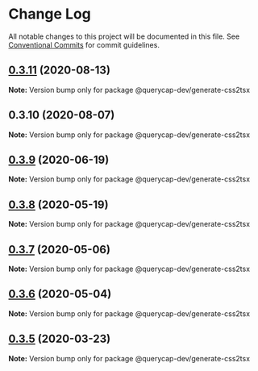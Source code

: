 # Change Log

All notable changes to this project will be documented in this file.
See [Conventional Commits](https://conventionalcommits.org) for commit guidelines.

## [0.3.11](https://github.com/querycap/webappkit/compare/@querycap-dev/generate-css2tsx@0.3.10...@querycap-dev/generate-css2tsx@0.3.11) (2020-08-13)

**Note:** Version bump only for package @querycap-dev/generate-css2tsx





## 0.3.10 (2020-08-07)

**Note:** Version bump only for package @querycap-dev/generate-css2tsx





## [0.3.9](https://github.com/querycap/devkit/compare/@querycap-dev/generate-css2tsx@0.3.8...@querycap-dev/generate-css2tsx@0.3.9) (2020-06-19)

**Note:** Version bump only for package @querycap-dev/generate-css2tsx

## [0.3.8](https://github.com/querycap/devkit/compare/@querycap-dev/generate-css2tsx@0.3.7...@querycap-dev/generate-css2tsx@0.3.8) (2020-05-19)

**Note:** Version bump only for package @querycap-dev/generate-css2tsx

## [0.3.7](https://github.com/querycap/devkit/compare/@querycap-dev/generate-css2tsx@0.3.6...@querycap-dev/generate-css2tsx@0.3.7) (2020-05-06)

**Note:** Version bump only for package @querycap-dev/generate-css2tsx

## [0.3.6](https://github.com/querycap/devkit/compare/@querycap-dev/generate-css2tsx@0.3.5...@querycap-dev/generate-css2tsx@0.3.6) (2020-05-04)

**Note:** Version bump only for package @querycap-dev/generate-css2tsx

## [0.3.5](https://github.com/querycap/devkit/compare/@querycap-dev/generate-css2tsx@0.3.4...@querycap-dev/generate-css2tsx@0.3.5) (2020-03-23)

**Note:** Version bump only for package @querycap-dev/generate-css2tsx
